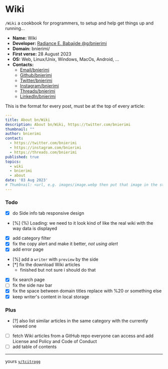 # Wiki
`/Wiki` a cookbook for programmers, to setup and help get things up and running...

- **Name:** Wiki
- **Developer:** [Radiance E. Babajide @g/bnierimi](https://bnierimi.vercel.app)
- **Domain:** bnierimi/
- **First verse:** 28 August 2023
- **OS:** Web, Linux/Unix, Windows, MacOs, Android, ...
- **Contacts:**
  - [Email/bnierimi](mailto:bnierimi@gmail.com)
  - [Github/bnierimi](https://github.com/bnierimi)
  - [Twitter/bnierimi](https://twitter.com/bnierimi)
  - [Instagram/bnierimi](https://instagram.com/bnierimi)
  - [Threads/bnierimi](https://threads.net/@bnierimi)
  - [LinkedIn/bnierimi](https://www.linkedin.com/in/bnierimi)

This is the format for every post, must be at the top of every article:
```yml
---
title: About bn/Wiki
description: About bn/Wiki, https://twitter.com/bnierimi
thumbnail: ""
author: bnierimi
contact:
  - https://twitter.com/bnierimi
  - https://instagram.com/bnierimi
  - https://threads.com/bnierimi
published: true
topics:
  - wiki
  - bnierimi
  - about
date: '03 Aug 2023'
# Thumbnail: <url, e.g. images/image.webp then put that image in the static/images folder>
---
```

### Todo
- [x] do Side info tab responsive design
- [%] (%) Loading: we need to it look kind of like the real wiki with the way data is displayed
- [x] add category filter
- [x] fix the copy alert and make it better, _not using alert_
- [x] add error page
- [%] add a `writer` with `preview` by the side
- [*] fix the download Wiki articles
  - finished but not sure i should do that
- [x] fix search page
- [ ] fix the side nav bar
- [x] fix the space between domain titles replace with %20 or something else
- [x] keep writer's content in local storage

### Plus
- [?] also list similar articles in the same category with the currently viewed one
- [ ] fetch Wiki articles from a GitHub repo everyone can access and add License and Policy and Code of Conduct
- [ ] add table of contents

---
yours [`y/tcitrogg`](https://github.com/tcitrogg)